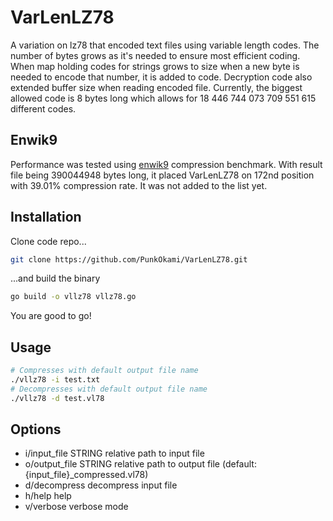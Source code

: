 # VarLenLZ78
A variation on lz78 that encoded text files using variable length codes. The number of bytes grows as it's needed to ensure most
efficient coding. When map holding codes for strings grows to size when a new byte is needed to encode that number, it is added to code.
Decryption code also extended buffer size when reading encoded file. Currently, the biggest allowed code is 8 bytes long which allows for
18 446 744 073 709 551 615 different codes. 

## Enwik9
Performance was tested using [enwik9](https://mattmahoney.net/dc/text.html) compression benchmark. With result file being 390044948 bytes long, 
it placed VarLenLZ78 on 172nd position with 39.01% compression rate. It was not added to the list yet.

## Installation
Clone code repo...
```zsh
git clone https://github.com/PunkOkami/VarLenLZ78.git
```
...and build the binary
```zsh
go build -o vllz78 vllz78.go
```
You are good to go!

## Usage
```zsh
# Compresses with default output file name
./vllz78 -i test.txt
# Decompresses with default output file name
./vllz78 -d test.vl78
```
## Options
- i/input_file STRING    relative path to input file
- o/output_file STRING   relative path to output file (default: {input_file}_compressed.vl78)
- d/decompress           decompress input file
- h/help                 help
- v/verbose              verbose mode
